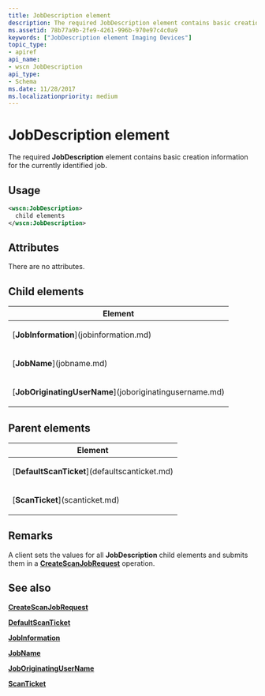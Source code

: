 ```yaml
---
title: JobDescription element
description: The required JobDescription element contains basic creation information for the currently identified job.
ms.assetid: 78b77a9b-2fe9-4261-996b-970e97c4c0a9
keywords: ["JobDescription element Imaging Devices"]
topic_type:
- apiref
api_name:
- wscn JobDescription
api_type:
- Schema
ms.date: 11/28/2017
ms.localizationpriority: medium
---
```


# JobDescription element


The required **JobDescription** element contains basic creation information for the currently identified job.

Usage
-----

```xml
<wscn:JobDescription>
  child elements
</wscn:JobDescription>
```

Attributes
----------

There are no attributes.

## Child elements


<table>
<colgroup>
<col width="100%" />
</colgroup>
<thead>
<tr class="header">
<th>Element</th>
</tr>
</thead>
<tbody>
<tr class="odd">
<td><p>[<strong>JobInformation</strong>](jobinformation.md)</p></td>
</tr>
<tr class="even">
<td><p>[<strong>JobName</strong>](jobname.md)</p></td>
</tr>
<tr class="odd">
<td><p>[<strong>JobOriginatingUserName</strong>](joboriginatingusername.md)</p></td>
</tr>
</tbody>
</table>

## Parent elements


<table>
<colgroup>
<col width="100%" />
</colgroup>
<thead>
<tr class="header">
<th>Element</th>
</tr>
</thead>
<tbody>
<tr class="odd">
<td><p>[<strong>DefaultScanTicket</strong>](defaultscanticket.md)</p></td>
</tr>
<tr class="even">
<td><p>[<strong>ScanTicket</strong>](scanticket.md)</p></td>
</tr>
</tbody>
</table>

Remarks
-------

A client sets the values for all **JobDescription** child elements and submits them in a [**CreateScanJobRequest**](createscanjobrequest.md) operation.

## See also


[**CreateScanJobRequest**](createscanjobrequest.md)

[**DefaultScanTicket**](defaultscanticket.md)

[**JobInformation**](jobinformation.md)

[**JobName**](jobname.md)

[**JobOriginatingUserName**](joboriginatingusername.md)

[**ScanTicket**](scanticket.md)

 

 






